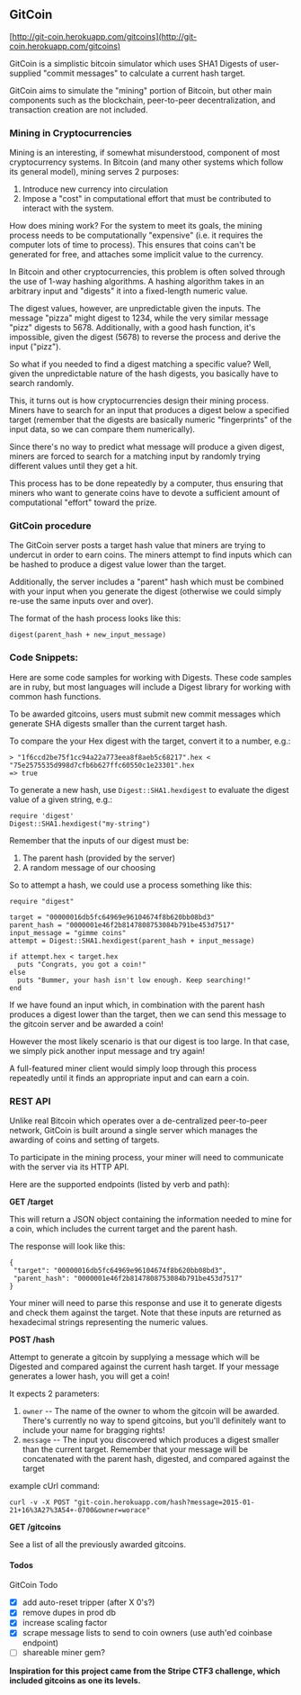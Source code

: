 ## GitCoin

[http://git-coin.herokuapp.com/gitcoins](http://git-coin.herokuapp.com/gitcoins)

GitCoin is a simplistic bitcoin simulator which uses SHA1 Digests of
user-supplied "commit messages" to calculate a current hash target.

GitCoin aims to simulate the "mining" portion of Bitcoin, but other main
components such as the blockchain, peer-to-peer decentralization, and transaction
creation are not included.

### Mining in Cryptocurrencies

Mining is an interesting, if somewhat misunderstood, component of most
cryptocurrency systems. In Bitcoin (and many other systems which follow
its general model), mining serves 2 purposes:

1. Introduce new currency into circulation
2. Impose a "cost" in computational effort that must be contributed
to interact with the system.

How does mining work? For the system to meet its goals, the mining process
needs to be computationally "expensive" (i.e. it requires the computer lots
of time to process). This ensures that coins can't be generated for free,
and attaches some implicit value to the currency.

In Bitcoin and other cryptocurrencies, this problem is often solved through
the use of 1-way hashing algorithms. A hashing algorithm takes in an arbitrary
input and "digests" it into a fixed-length numeric value.

The digest values, however, are unpredictable given the inputs. The message
"pizza" might digest to 1234, while the very similar message "pizz" digests to 5678.
Additionally, with a good hash function, it's impossible, given the digest (5678)
to reverse the process and derive the input ("pizz").

So what if you needed to find a digest matching a specific value? Well, given
the unpredictable nature of the hash digests, you basically have to search randomly.

This, it turns out is how cryptocurrencies design their mining process. Miners
have to search for an input that produces a digest below a specified target
(remember that the digests are basically numeric "fingerprints" of the input
data, so we can compare them numerically).

Since there's no way to predict what message will produce a given digest,
miners are forced to search for a matching input by randomly trying different
values until they get a hit.

This process has to be done repeatedly by a computer, thus ensuring that
miners who want to generate coins have to devote a sufficient amount of
computational "effort" toward the prize.

### GitCoin procedure

The GitCoin server posts a target hash value that miners are trying to
undercut in order to earn coins. The miners attempt to find inputs which
can be hashed to produce a digest value lower than the target.

Additionally, the server includes a "parent" hash which must be combined
with your input when you generate the digest (otherwise we could simply
re-use the same inputs over and over).

The format of the hash process looks like this:

```
digest(parent_hash + new_input_message)
```

### Code Snippets:

Here are some code samples for working with Digests. These
code samples are in ruby, but most languages will include a Digest
library for working with common hash functions.

To be awarded gitcoins, users must submit new commit messages which
generate SHA digests smaller than the current target hash.

To compare the your Hex digest with the target, convert it to
a number, e.g.:

```
> "1f6ccd2be75f1cc94a22a773eea8f8aeb5c68217".hex < "75e2575535d998d7cfb6b627ffc60550c1e23301".hex
=> true
```

To generate a new hash, use `Digest::SHA1.hexdigest`
to evaluate the digest value of a given string, e.g.:

```
require 'digest'
Digest::SHA1.hexdigest("my-string")
```

Remember that the inputs of our digest must be:

1. The parent hash (provided by the server)
2. A random message of our choosing

So to attempt a hash, we could use a process something like this:

```
require "digest"

target = "00000016db5fc64969e96104674f8b620bb08bd3"
parent_hash = "0000001e46f2b8147808753084b791be453d7517"
input_message = "gimme coins"
attempt = Digest::SHA1.hexdigest(parent_hash + input_message)

if attempt.hex < target.hex
  puts "Congrats, you got a coin!"
else
  puts "Bummer, your hash isn't low enough. Keep searching!"
end
```

If we have found an input which, in combination with the parent hash
produces a digest lower than the target, then we can send this message
to the gitcoin server and be awarded a coin!

However the most likely scenario is that our digest is too large.
In that case, we simply pick another input message and try again!

A full-featured miner client would simply loop through this process
repeatedly until it finds an appropriate input and can earn a coin.

### REST API

Unlike real Bitcoin which operates over a de-centralized peer-to-peer network,
GitCoin is built around a single server which manages the awarding
of coins and setting of targets.

To participate in the mining process, your miner will need to communicate with
the server via its HTTP API.

Here are the supported endpoints (listed by verb and path):

**GET /target**

This will return a JSON object containing the information needed to
mine for a coin, which includes the current target and the parent
hash.

The response will look like this:

```
{
 "target": "00000016db5fc64969e96104674f8b620bb08bd3",
 "parent_hash": "0000001e46f2b8147808753084b791be453d7517"
}
```

Your miner will need to parse this response and use it to generate digests
and check them against the target. Note that these inputs are returned
as hexadecimal strings representing the numeric values.


**POST /hash**

Attempt to generate a gitcoin by supplying a message which will be
Digested and compared against the current hash target. If your message
generates a lower hash, you will get a coin!

It expects 2 parameters:

1. `owner` -- The name of the owner to whom the gitcoin will be
awarded. There's currently no way to spend gitcoins, but you'll definitely
want to include your name for bragging rights!
2. `message` -- The input you discovered which produces a digest smaller than
the current target. Remember that your message will be concatenated with the
parent hash, digested, and compared against the target

example cUrl command:

```
curl -v -X POST "git-coin.herokuapp.com/hash?message=2015-01-21+16%3A27%3A54+-0700&owner=worace"
```

**GET /gitcoins**

See a list of all the previously awarded gitcoins.

#### Todos

GitCoin Todo

- [X] add auto-reset tripper (after X 0's?)
- [X] remove dupes in prod db
- [X] increase scaling factor
- [X] scrape message lists to send to coin owners (use auth'ed coinbase endpoint)
- [ ] shareable miner gem?

__Inspiration for this project came from the Stripe CTF3 challenge,
which included gitcoins as one its levels.__

